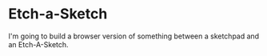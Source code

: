 # Etch-a-Sketch
I'm  going to build a browser version of something between a sketchpad and an Etch-A-Sketch.
